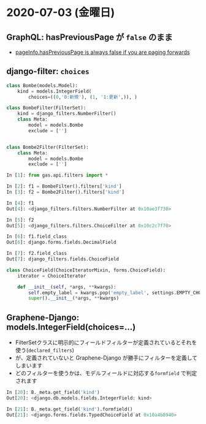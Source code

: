 # 2020-07-03 (金曜日)

## GraphQL: hasPreviousPage が `false` のまま

- [pageInfo.hasPreviousPage is always false if you are paging forwards](https://github.com/graphql/graphql-relay-js/issues/58)

## django-filter: `choices`

~~~py
class Bombe(models.Model):
    kind = models.IntegerField(
        choices=((0,'0:新規'), (1, '1:更新',)), )
~~~

~~~py
class BombeFilter(FilterSet):
    kind = django_filters.NumberFilter()        
    class Meta:
        model = models.Bombe
        exclude = ['']


class Bombe2Filter(FilterSet):
    class Meta:
        model = models.Bombe
        exclude = ['']
~~~


~~~py
In [1]: from gas.api.filters import *            

In [2]: f1 = BombeFilter().filters['kind']            
In [3]: f2 = Bombe2Filter().filters['kind']      

In [4]: f1                                       
Out[4]: <django_filters.filters.NumberFilter at 0x10ae3f730>

In [5]: f2                                      
Out[5]: <django_filters.filters.ChoiceFilter at 0x10c2c7f70>

In [6]: f1.field_class                            
Out[6]: django.forms.fields.DecimalField

In [7]: f2.field_class                           
Out[7]: django_filters.fields.ChoiceField

~~~

~~~py
class ChoiceField(ChoiceIteratorMixin, forms.ChoiceField):
    iterator = ChoiceIterator

    def __init__(self, *args, **kwargs):
        self.empty_label = kwargs.pop('empty_label', settings.EMPTY_CHOICE_LABEL)
        super().__init__(*args, **kwargs)
~~~

## Graphene-Django: models.IntegerField(choices=...)

- FilterSetクラスに明示的にフィールドフィルターが定義されているとそれを使う(`declared_filters`)
- が、定義されていないと Graphene-Django が勝手にフィルターを定義してしまいます
- どのフィルターを使うかは、モデルフィールドに対応する`formfield` で判定されます

~~~py
In [20]: B._meta.get_field('kind')                                             
Out[20]: <django.db.models.fields.IntegerField: kind>

In [21]: B._meta.get_field('kind').formfield()                                 
Out[21]: <django.forms.fields.TypedChoiceField at 0x10a4b8940>
~~~
